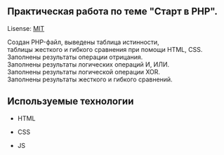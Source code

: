 ## Практическая работа по теме "Старт в PHP".

Lisense: [MIT](lisence.md)

Создан PHP-файл, выведены таблица истинности,<br> таблицы жесткого и гибкого сравнения при помощи HTML, CSS.<br>
Заполнены результаты операции отрицания.<br>
Заполнены результаты логических операций И, ИЛИ.<br>
Заполнены результаты логической операции XOR.<br>
Заполнены результаты жесткого и гибкого сравнений.<br>




## Используемые технологии


* HTML

* CSS

* JS
